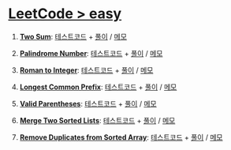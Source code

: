 # [LeetCode > easy](https://leetcode.com/problemset/?difficulty=EASY&page=1)

1. [**Two Sum**](https://leetcode.com/problems/two-sum/):
    [테스트코드](./1-Two-Sum/Two-Sum.spec.ts) +
    [풀이](./1-Two-Sum/Two-Sum.ts) / [메모](./1-Two-Sum/README.md)

2. [**Palindrome Number**](https://leetcode.com/problems/palindrome-number/):
    [테스트코드](./2-Palindrome-Number/Palindrome-Number.spec.ts) +
    [풀이](./2-Palindrome-Number/Palindrome-Number.ts) / [메모](./2-Palindrome-Number/README.md)

3. [**Roman to Integer**](https://leetcode.com/problems/roman-to-integer/):
    [테스트코드](./3-Roman-to-Integer/Roman-to-Integer.spec.ts) +
    [풀이](./3-Roman-to-Integer/Roman-to-Integer.ts) / [메모](./3-Roman-to-Integer/README.md)

4. [**Longest Common Prefix**](https://leetcode.com/problems/longest-common-prefix/):
    [테스트코드](./4-Longest-Common-Prefix/Longest-Common-Prefix.spec.ts) +
    [풀이](./4-Longest-Common-Prefix/Longest-Common-Prefix.ts) / [메모](./4-Longest-Common-Prefix/README.md)

5. [**Valid Parentheses**](https://leetcode.com/problems/valid-parentheses/):
    [테스트코드](./5-Valid-Parentheses/Valid-Parentheses.spec.ts) +
    [풀이](./5-Valid-Parentheses/Valid-Parentheses.ts) / [메모](./5-Valid-Parentheses/README.md)

6. [**Merge Two Sorted Lists**](https://leetcode.com/problems/merge-two-sorted-lists/):
    [테스트코드](./6-Merge-Two-Sorted-Lists/Merge-Two-Sorted-Lists.spec.ts) +
    [풀이](./6-Merge-Two-Sorted-Lists/Merge-Two-Sorted-Lists.ts) / [메모](./6-Merge-Two-Sorted-Lists/README.md)

7. [**Remove Duplicates from Sorted Array**](https://leetcode.com/problems/remove-duplicates-from-sorted-array/):
    [테스트코드](./7-Remove-Duplicates-from-Sorted-Array/Remove-Duplicates-from-Sorted-Array.spec.ts) +
    [풀이](./7-Remove-Duplicates-from-Sorted-Array/Remove-Duplicates-from-Sorted-Array.ts) / [메모](./7-Remove-Duplicates-from-Sorted-Array/README.md)
